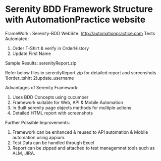 # Serenity BDD Framework Structure with AutomationPractice website


FrameWork : Serenity-BDD
WebSite: http://automationpractice.com
Tests Automated:
1) Order T-Shirt & verify in OrderHistory
2) Update First Name

Sample Results: serenityReport.zip

Refer below files in serenityReport.zip for detailed report and screenshots
1)order_tshirt
2)update_username

Advantages of Serenity Framework:
1) Uses BDD Concepts using cucumber
2) Framework suitable for Web, API & Mobile Automation
3) In Built serenity page objects methods for multiple actions
4) Detailed HTML report with screenshots

Further Possible Improvements:
1) Framework can be enhanced & reused to API automation & Mobile automation using appium.
2) Test Data can be handled through Excel
3) Report can be zipped and attached to test managemnet tools such as ALM, JIRA.
